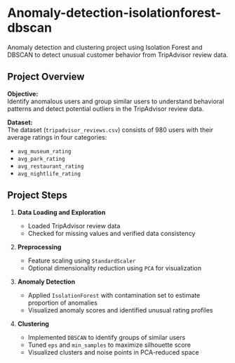 # Anomaly-detection-isolationforest-dbscan
Anomaly detection and clustering project using Isolation Forest and DBSCAN to detect unusual customer behavior from TripAdvisor review data.

## Project Overview

**Objective:**  
Identify anomalous users and group similar users to understand behavioral patterns and detect potential outliers in the TripAdvisor review data.

**Dataset:**  
The dataset (`tripadvisor_reviews.csv`) consists of 980 users with their average ratings in four categories:
- `avg_museum_rating`
- `avg_park_rating`
- `avg_restaurant_rating`
- `avg_nightlife_rating`

## Project Steps

1. **Data Loading and Exploration**
   - Loaded TripAdvisor review data
   - Checked for missing values and verified data consistency

2. **Preprocessing**
   - Feature scaling using `StandardScaler`
   - Optional dimensionality reduction using `PCA` for visualization

3. **Anomaly Detection**
   - Applied `IsolationForest` with contamination set to estimate proportion of anomalies
   - Visualized anomaly scores and identified unusual rating profiles

4. **Clustering**
   - Implemented `DBSCAN` to identify groups of similar users
   - Tuned `eps` and `min_samples` to maximize silhouette score
   - Visualized clusters and noise points in PCA-reduced space
